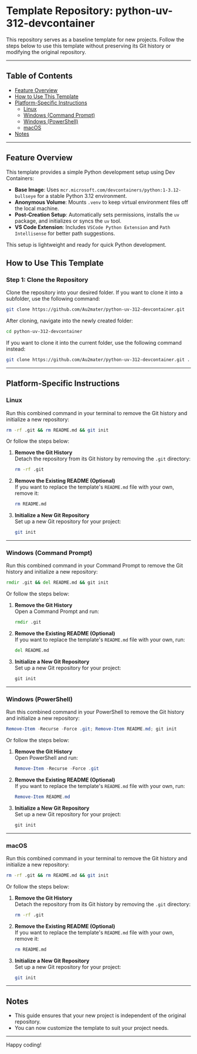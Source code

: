 # Template Repository: python-uv-312-devcontainer

This repository serves as a baseline template for new projects. Follow the steps below to use this template without preserving its Git history or modifying the original repository.

---

## Table of Contents
- [Feature Overview](#feature-overview)
- [How to Use This Template](#how-to-use-this-template)
- [Platform-Specific Instructions](#platform-specific-instructions)
  - [Linux](#linux)
  - [Windows (Command Prompt)](#windows-command-prompt)
  - [Windows (PowerShell)](#windows-powershell)
  - [macOS](#macos)
- [Notes](#notes)

---
## Feature Overview

This template provides a simple Python development setup using Dev Containers:

- **Base Image**: Uses `mcr.microsoft.com/devcontainers/python:1-3.12-bullseye` for a stable Python 3.12 environment.
- **Anonymous Volume**: Mounts `.venv` to keep virtual environment files off the local machine.
- **Post-Creation Setup**: Automatically sets permissions, installs the `uv` package, and initializes or syncs the `uv` tool.
- **VS Code Extension**: Includes `VSCode Python Extension` and `Path Intellisense` for better path suggestions.

This setup is lightweight and ready for quick Python development.

## How to Use This Template

### Step 1: Clone the Repository
Clone the repository into your desired folder. If you want to clone it into a subfolder, use the following command:

```bash
git clone https://github.com/Au2mater/python-uv-312-devcontainer.git
```

After cloning, navigate into the newly created folder:
```bash
cd python-uv-312-devcontainer
```

If you want to clone it into the current folder, use the following command instead:

```bash
git clone https://github.com/Au2mater/python-uv-312-devcontainer.git .
```

---

## Platform-Specific Instructions

### **Linux**
Run this combined command in your terminal to remove the Git history and initialize a new repository:
```bash
rm -rf .git && rm README.md && git init
```
Or follow the steps below:

1. **Remove the Git History**  
   Detach the repository from its Git history by removing the `.git` directory:
   ```bash
   rm -rf .git
   ```

2. **Remove the Existing README (Optional)**  
   If you want to replace the template's `README.md` file with your own, remove it:
   ```bash
   rm README.md
   ```

3. **Initialize a New Git Repository**  
   Set up a new Git repository for your project:
   ```bash
   git init
   ```

---

### **Windows (Command Prompt)**
Run this combined command in your Command Prompt to remove the Git history and initialize a new repository:
```cmd
rmdir .git && del README.md && git init
```
Or follow the steps below:
1. **Remove the Git History**  
   Open a Command Prompt and run:
   ```cmd
   rmdir .git
   ```

2. **Remove the Existing README (Optional)**  
   If you want to replace the template's `README.md` file with your own, run:
   ```cmd
   del README.md
   ```

3. **Initialize a New Git Repository**  
   Set up a new Git repository for your project:
   ```cmd
   git init
   ```

---

### **Windows (PowerShell)**
Run this combined command in your PowerShell to remove the Git history and initialize a new repository:
```powershell
Remove-Item -Recurse -Force .git; Remove-Item README.md; git init
```
Or follow the steps below:

1. **Remove the Git History**  
   Open PowerShell and run:
   ```powershell
   Remove-Item -Recurse -Force .git
   ```

2. **Remove the Existing README (Optional)**  
   If you want to replace the template's `README.md` file with your own, run:
   ```powershell
   Remove-Item README.md
   ```

3. **Initialize a New Git Repository**  
   Set up a new Git repository for your project:
   ```powershell
   git init
   ```

---

### **macOS**
Run this combined command in your terminal to remove the Git history and initialize a new repository:
```bash
rm -rf .git && rm README.md && git init
```
Or follow the steps below:

1. **Remove the Git History**  
   Detach the repository from its Git history by removing the `.git` directory:
   ```bash
   rm -rf .git
   ```

2. **Remove the Existing README (Optional)**  
   If you want to replace the template's `README.md` file with your own, remove it:
   ```bash
   rm README.md
   ```

3. **Initialize a New Git Repository**  
   Set up a new Git repository for your project:
   ```bash
   git init
   ```

---

## Notes
- This guide ensures that your new project is independent of the original repository.
- You can now customize the template to suit your project needs.

---

Happy coding!
